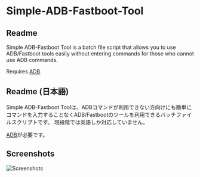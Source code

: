 # Simple-ADB-Fastboot-Tool

## Readme

Simple ADB-Fastboot Tool is a batch file script that allows you to use ADB/Fastboot tools easily without entering commands for those who cannot use ADB commands.

Requires <a href="https://www.google.com/search?q=Android+Debug+Bridge&amp;">ADB</a>.


## Readme (日本語)

Simple ADB-Fastboot Toolは、ADBコマンドが利用できない方向けにも簡単にコマンドを入力することなくADB/Fastbootのツールを利用できるバッチファイルスクリプトです。
現段階では英語しか対応していません。

<a href="https://www.google.com/search?q=Android+Debug+Bridge&amp;">ADB</a>が必要です。

## Screenshots
![Screenshots](https://user-images.githubusercontent.com/67040624/210025305-411a05c3-0946-4bb7-8cb8-401c6a0355af.png)
